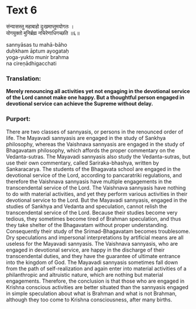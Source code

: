 # Text 6

संन्यासस्तु महाबाहो दुःखमाप्तुमयोगतः ।  
योगयुक्तो मुनिर्ब्रह्म नचिरेणाधिगच्छति ॥६॥

sannyāsas tu mahā-bāho  
duḥkham āptum ayogataḥ  
yoga-yukto munir brahma  
na cireṇādhigacchati



### Translation:

**Merely renouncing all activities yet not engaging in the devotional service of the Lord cannot make one happy. But a thoughtful person engaged in devotional service can achieve the Supreme without delay.**

### Purport:

There are two classes of sannyasis, or persons in the renounced order of life. The Mayavadi sannyasis are engaged in the study of Sankhya philosophy, whereas the Vaishnava sannyasis are engaged in the study of Bhagavatam philosophy, which affords the proper commentary on the Vedanta-sutras. The Mayavadi sannyasis also study the Vedanta-sutras, but use their own commentary, called Sariraka-bhashya, written by Sankaracarya. The students of the Bhagavata school are engaged in the devotional service of the Lord, according to pancaratriki regulations, and therefore the Vaishnava sannyasis have multiple engagements in the transcendental service of the Lord. The Vaishnava sannyasis have nothing to do with material activities, and yet they perform various activities in their devotional service to the Lord. But the Mayavadi sannyasis, engaged in the studies of Sankhya and Vedanta and speculation, cannot relish the transcendental service of the Lord. Because their studies become very tedious, they sometimes become tired of Brahman speculation, and thus they take shelter of the Bhagavatam without proper understanding. Consequently their study of the Srimad-Bhagavatam becomes troublesome. Dry speculations and impersonal interpretations by artificial means are all useless for the Mayavadi sannyasis. The Vaishnava sannyasis, who are engaged in devotional service, are happy in the discharge of their transcendental duties, and they have the guarantee of ultimate entrance into the kingdom of God. The Mayavadi sannyasis sometimes fall down from the path of self-realization and again enter into material activities of a philanthropic and altruistic nature, which are nothing but material engagements. Therefore, the conclusion is that those who are engaged in Krishna conscious activities are better situated than the sannyasis engaged in simple speculation about what is Brahman and what is not Brahman, although they too come to Krishna consciousness, after many births.